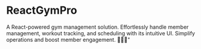 # ReactGymPro
A React-powered gym management solution. Effortlessly handle member management, workout tracking, and scheduling with its intuitive UI. Simplify operations and boost member engagement. 💪🏋️‍♂️"
